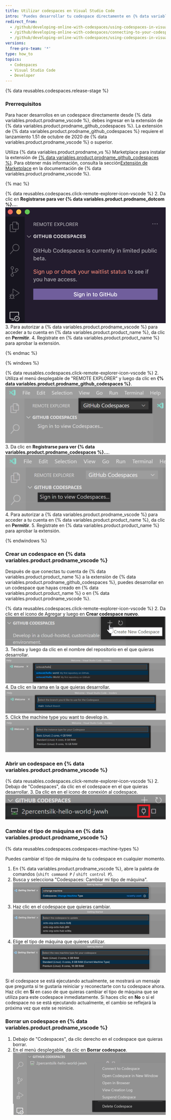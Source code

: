 ```yaml
---
title: Utilizar codespaces en Visual Studio Code
intro: 'Puedes desarrollar tu codespace directamente en {% data variables.product.prodname_vscode %} si conectas la extensión de {% data variables.product.prodname_github_codespaces %} con tu cuenta en {% data variables.product.product_name %}.'
redirect_from:
  - /github/developing-online-with-codespaces/using-codespaces-in-visual-studio-code
  - /github/developing-online-with-codespaces/connecting-to-your-codespace-from-visual-studio-code
  - /github/developing-online-with-codespaces/using-codespaces-in-visual-studio
versions:
  free-pro-team: '*'
type: how_to
topics:
  - Codespaces
  - Visual Studio Code
  - Developer
---
```


{% data reusables.codespaces.release-stage %}

### Prerrequisitos

Para hacer desarrollos en un codespace directamente desde {% data variables.product.prodname_vscode %}, debes ingresar en la extensión de {% data variables.product.prodname_github_codespaces %}. La extensión de {% data variables.product.prodname_github_codespaces %} requiere el lanzamiento 1.51 de octubre de 2020 de {% data variables.product.prodname_vscode %} o superior.

Utiliza {% data variables.product.prodname_vs %} Marketplace para instalar la extensión de [{% data variables.product.prodname_github_codespaces %}](https://marketplace.visualstudio.com/items?itemName=GitHub.codespaces). Para obtener más información, consulta la sección[Extensión de Marketplace](https://code.visualstudio.com/docs/editor/extension-gallery) en la documentación de {% data variables.product.prodname_vscode %}.


{% mac %}

{% data reusables.codespaces.click-remote-explorer-icon-vscode %}
2. Da clic en **Registrarse para ver {% data variables.product.prodname_dotcom %}...**. ![Registrarse para ver {% data variables.product.prodname_codespaces %}](/assets/images/help/codespaces/sign-in-to-view-codespaces-vscode-mac.png)
3. Para autorizar a {% data variables.product.prodname_vscode %} para acceder a tu cuenta en {% data variables.product.product_name %}, da clic en **Permitir**.
4. Regístrate en {% data variables.product.product_name %} para aprobar la extensión.

{% endmac %}

{% windows %}

{% data reusables.codespaces.click-remote-explorer-icon-vscode %}
2. Utiliza el menú desplegable de "REMOTE EXPLORER" y luego da clic en **{% data variables.product.prodname_github_codespaces %}**. ![El encabezado {% data variables.product.prodname_codespaces %}](/assets/images/help/codespaces/codespaces-header-vscode.png)
3. Da clic en **Registrarse para ver {% data variables.product.prodname_codespaces %}...**. ![Registrarse para ver {% data variables.product.prodname_codespaces %}](/assets/images/help/codespaces/sign-in-to-view-codespaces-vscode.png)
4. Para autorizar a {% data variables.product.prodname_vscode %} para acceder a tu cuenta en {% data variables.product.product_name %}, da clic en **Permitir**.
5. Regístrate en {% data variables.product.product_name %} para aprobar la extensión.

{% endwindows %}

### Crear un codespace en {% data variables.product.prodname_vscode %}

Despuès de que conectas tu cuenta de {% data variables.product.product_name %} a la extensiòn de {% data variables.product.prodname_github_codespaces %}, puedes desarrollar en un codespace que hayas creado en {% data variables.product.product_name %} o en {% data variables.product.prodname_vscode %}.

{% data reusables.codespaces.click-remote-explorer-icon-vscode %}
2. Da clic en el icono de Agregar y luego en **Crear codespace nuevo**. ![La opciòn de crear un codespace nuevo en {% data variables.product.prodname_codespaces %}](/assets/images/help/codespaces/create-codespace-vscode.png)
3. Teclea y luego da clic en el nombre del repositorio en el que quieras desarrollar. ![Buscar un repositorio para crear un {% data variables.product.prodname_codespaces %} nuevo](/assets/images/help/codespaces/choose-repository-vscode.png)
4. Da clic en la rama en la que quieras desarrollar. ![Buscar una rama para crear un {% data variables.product.prodname_codespaces %} nuevo](/assets/images/help/codespaces/choose-branch-vscode.png)
5. Click the machine type you want to develop in. ![Tipos de instancia para un {% data variables.product.prodname_codespaces %} nuevo](/assets/images/help/codespaces/choose-sku-vscode.png)
### Abrir un codespace en {% data variables.product.prodname_vscode %}

{% data reusables.codespaces.click-remote-explorer-icon-vscode %}
2. Debajo de "Codespaces", da clic en el codespace en el que quieras desarrollar.
3. Da clic en en el icono de conexión al codespace. ![Icono de conectarse al codespace en {% data variables.product.prodname_vscode %}](/assets/images/help/codespaces/click-connect-to-codespace-icon-vscode.png)

### Cambiar el tipo de máquina en {% data variables.product.prodname_vscode %}

{% data reusables.codespaces.codespaces-machine-types %}

Puedes cambiar el tipo de máquina de tu codespace en cualquier momento.

1. En {% data variables.product.prodname_vscode %}, abre la paleta de comandos (`shift command P` / `shift control P`).
2. Busca y selecciona "Codespaces: Cambiar mi tipo de máquina". ![Buscar una rama para crear un {% data variables.product.prodname_codespaces %} nuevo](/assets/images/help/codespaces/vscode-change-machine-type-option.png)
3. Haz clic en el codespace que quieras cambiar. ![Buscar una rama para crear un {% data variables.product.prodname_codespaces %} nuevo](/assets/images/help/codespaces/vscode-change-machine-choose-repo.png)
4. Elige el tipo de máquina que quieres utilizar. ![Buscar una rama para crear un {% data variables.product.prodname_codespaces %} nuevo](/assets/images/help/codespaces/vscode-change-machine-choose-type.png)

Si el codespace se está ejecutando actualmente, se mostrará un mensaje que pregunta si te gustaría reiniciar y reconectarte con tu codespace ahora. Haz clic en **Sí** en caso de que quieras cambiar el tipo de máquina que se utiliza para este codespace inmediatamente. Si haces clic en **No** o si el codespace no se está ejecutando actualmente, el cambio se reflejará la próxima vez que este se reinicie.

### Borrar un codespace en {% data variables.product.prodname_vscode %}

1. Debajo de "Codespaces", da clic derecho en el codespace que quieras borrar.
2. En el menù desplegable, da clic en **Borrar codespace**. ![Borrar un codespace en {% data variables.product.prodname_dotcom %}](/assets/images/help/codespaces/delete-codespace-vscode.png)
